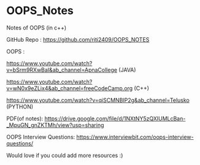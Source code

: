 # OOPS_Notes
Notes of OOPS (in c++)

GitHub Repo : https://github.com/riti2409/OOPS_NOTES

OOPS :

https://www.youtube.com/watch?v=bSrm9RXwBaI&ab_channel=ApnaCollege (JAVA)

https://www.youtube.com/watch?v=wN0x9eZLix4&ab_channel=freeCodeCamp.org (C++)

https://www.youtube.com/watch?v=qiSCMNBIP2g&ab_channel=Telusko (PYTHON)

PDF(of notes): https://drive.google.com/file/d/1NXtNY5zQXIUMLcBan-_MpuGN_gnZKTMh/view?usp=sharing

OOPS Interview Questions: https://www.interviewbit.com/oops-interview-questions/

Would love if you could add more resources :)
